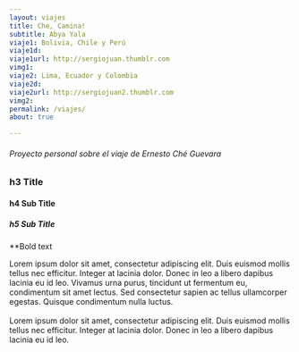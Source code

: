 ```yaml
---
layout: viajes
title: Che, Camina!
subtitle: Abya Yala
viaje1: Bolivia, Chile y Perú
viaje1d: 
viaje1url: http://sergiojuan.thumblr.com
vimg1: 
viaje2: Lima, Ecuador y Colombia
viaje2d:
viaje2url: http://sergiojuan2.thumblr.com
vimg2: 
permalink: /viajes/
about: true

---
```


###### Proyecto personal sobre el viaje de Ernesto Ché Guevara

### h3 Title
#### h4 Sub Title
##### h5 Sub Title
**Bold text

Lorem ipsum dolor sit amet, consectetur adipiscing elit. Duis euismod mollis tellus nec efficitur. Integer at lacinia dolor. Donec in leo a libero dapibus lacinia eu id leo. Vivamus urna purus, tincidunt ut fermentum eu, condimentum sit amet lectus. Sed consectetur sapien ac tellus ullamcorper egestas. Quisque condimentum nulla luctus.<br>
<br>
Lorem ipsum dolor sit amet, consectetur adipiscing elit. Duis euismod mollis tellus nec efficitur. Integer at lacinia dolor. Donec in leo a libero dapibus lacinia eu id leo.<br>
<br>

